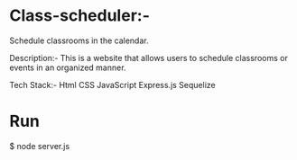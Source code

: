# Class-scheduler:-
Schedule classrooms in the calendar.

Description:-
This is a website that allows users to schedule classrooms or events in an organized manner.

Tech Stack:-
Html
CSS
JavaScript
Express.js
Sequelize

# Run
$ node server.js
